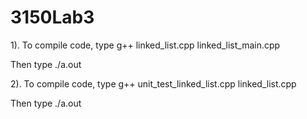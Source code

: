 # 3150Lab3

1). To compile code, type g++ linked_list.cpp linked_list_main.cpp

Then type ./a.out

2). To compile code, type  g++ unit_test_linked_list.cpp linked_list.cpp

Then type ./a.out
